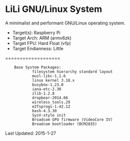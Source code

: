 LiLi GNU/Linux System
===================

A minimalist and performant GNU/Linux operating system.

 - Target(s): Raspberry Pi
 - Target Arch: ARM (armv6zk)
 - Target FPU: Hard Float (vfp)
 - Target Endianness: Little

===================

        Base System Packages:
                filesystem hierarchy standard layout
                musl-libc-1.1.6
                linux kernel 3.18.x
                busybox-1.23.0
                iana-etc-2.30
                zlib-1.2.8
                dropbear-2014.66
                wireless_tools.29
                e2fsprogs-1.42.12
                bash-4.3.30
                SysV-style init
                Broadcom GPU firmware (VideoCore IV)
                Broadcom bootloader (BCM2835)


Last Updated: 2015-1-27

